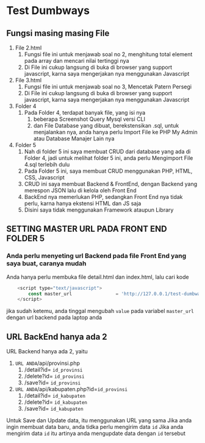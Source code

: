 # Test Dumbways

## Fungsi masing masing File

1. File 2.html
    1. Fungsi file ini untuk menjawab soal no 2, menghitung total element pada array dan mencari nilai tertinggi nya
    1. Di File ini cukup langsung di buka di browser yang support javascript, karna saya mengerjakan nya menggunakan Javascript
1. File 3.html
    1. Fungsi file ini untuk menjawab soal no 3, Mencetak Patern Persegi
    1. Di File ini cukup langsung di buka di browser yang support javascript, karna saya mengerjakan nya menggunakan Javascript
1. Folder 4
    1. Pada Folder 4, terdapat banyak file, yang isi nya
    	1. beberapa Screenshot Query Mysql versi CLI
    	1. dan File Database yang dibuat, berekstensikan .sql, untuk menjalankan nya, anda hanya perlu Import File ke PHP My Admin atau Database Manajer Lain nya
1. Folder 5
	1. Nah di folder 5 ini saya membuat CRUD dari database yang ada di Folder 4, jadi untuk melihat folder 5 ini, anda perlu Mengimport File 4.sql terlebih dulu
	1. Pada Folder 5 ini, saya membuat CRUD menggunakan PHP, HTML, CSS, Javascript
	1. CRUD ini saya membuat Backend & FrontEnd, dengan Backend yang merespon JSON lalu di kelola oleh Front End
	1. BackEnd nya memerlukan PHP, sedangkan Front End nya tidak perlu, karna hanya ekstensi HTML dan JS saja
	1. Disini saya tidak menggunakan Framework ataupun Library

## SETTING MASTER URL PADA FRONT END FOLDER 5

### Anda perlu menyeting url Backend pada file Front End yang saya buat, caranya mudah
Anda hanya perlu membuka file detail.html dan index.html, lalu cari kode
```js
	<script type="text/javascript">
		const master_url 				= 'http://127.0.0.1/test-dumbways/5/api/provinsi.php';
	</script>
```

jika sudah ketemu, anda tinggal mengubah `value` pada variabel `master_url` dengan url backend pada laptop anda


## URL BackEnd hanya ada 2
URL Backend hanya ada 2, yaitu


1. `URL ANDA`/api/provinsi.php
    1. /detail?id= `id_provinsi`
    1. /delete?id= `id_provinsi`
    1. /save?id= `id_provinsi`
1.  `URL ANDA`/api/kabupaten.php?id=`id_provinsi`
    1. /detail?id= `id_kabupaten`
    1. /delete?id= `id_kabupaten`
    1. /save?id= `id_kabupaten`

Untuk Save dan Update data, itu menggunakan URL yang sama
Jika anda ingin membuat data baru, anda tidka perlu mengirim data `id`
Jika anda mengirim data `id` itu artinya anda mengupdate data dengan `id` tersebut